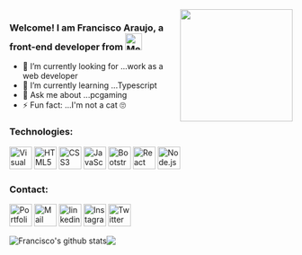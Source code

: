 <img align='right' src='https://user-images.githubusercontent.com/5713670/87202985-820dcb80-c2b6-11ea-9f56-7ec461c497c3.gif' width='200'>

### Welcome! I am Francisco Araujo, a front-end developer from <img src="https://www.flaticon.com/svg/static/icons/svg/2737/2737367.svg" alt="Mexico" height="30px">

- 🔭 I’m currently looking for ...work as a web developer
- 🌱 I’m currently learning ...Typescript
- 💬 Ask me about ...pcgaming
- ⚡ Fun fact: ...I'm not a cat 🙄



### Technologies:
<a href="https://code.visualstudio.com/" title="Visual Studio Code"><img src="https://github.com/tomchen/stack-icons/blob/master/logos/visual-studio-code.svg" alt="Visual Studio Code" width="40px" height="40px"></a>
<a href="https://www.w3.org/TR/html5/" title="HTML5"><img src="https://github.com/tomchen/stack-icons/blob/master/logos/html-5.svg" alt="HTML5" width="40px" height="40px"></a>
<a href="https://www.w3.org/TR/CSS/" title="CSS3"><img src="https://github.com/tomchen/stack-icons/blob/master/logos/css-3.svg" alt="CSS3" width="40px" height="40px"></a>
<a href="https://developer.mozilla.org/en-US/docs/Web/JavaScript" title="JavaScript"><img src="https://github.com/tomchen/stack-icons/blob/master/logos/javascript.svg" alt="JavaScript" width="40px" height="40px"></a>
<a href="https://getbootstrap.com/" title="Bootstrap"><img src="https://github.com/tomchen/stack-icons/blob/master/logos/bootstrap.svg" alt="Bootstrap" width="40px" height="40px"></a>
<a href="https://reactjs.org/" title="React"><img src="https://github.com/tomchen/stack-icons/blob/master/logos/react.svg" alt="React" width="40px" height="40px"></a>
<a href="https://nodejs.org/" title="Node.js"><img src="https://github.com/tomchen/stack-icons/blob/master/logos/nodejs-icon.svg" alt="Node.js" width="40px" height="40px"></a>

### Contact:
<a href="https://www.fjaraujo.com/" title="Portfolio"><img src="https://www.flaticon.com/svg/static/icons/svg/841/841364.svg" alt="Portfolio" width="40px" height="40px"></a>
<a href="mailto:contacto@fjaraujo.com" title="Mail"><img src="https://www.flaticon.com/svg/static/icons/svg/893/893257.svg" alt="Mail" width="40px" height="40px"></a>
<a href="https://www.linkedin.com/in/fjarauj0/" title="linkedin"><img src="https://www.flaticon.com/svg/static/icons/svg/174/174857.svg" alt="linkedin" width="40px" height="40px"></a>
<a href="https://www.instagram.com/fjarauj0/" title="Instagram"><img src="https://www.flaticon.com/svg/static/icons/svg/174/174855.svg" alt="Instagram" width="40px" height="40px"></a>
<a href="https://twitter.com/fjarauj0" title="Twitter"><img src="https://www.flaticon.com/svg/static/icons/svg/174/174876.svg" alt="Twitter" width="40px" height="40px"></a>

<img align="center" src="https://github-readme-stats.vercel.app/api?username=fjarauj0&show_icons=true" alt="Francisco's github stats" /><img align="center" src="https://github-readme-stats.vercel.app/api/top-langs/?username=fjarauj0&layout=compact" />
